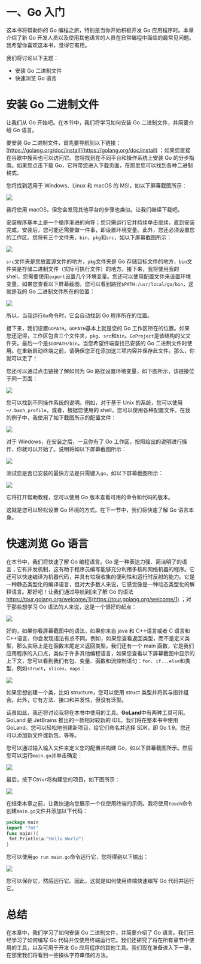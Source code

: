 # 一、Go 入门





这本书将帮助你的 Go 编程之旅，特别是当你开始积极开发 Go 应用程序时。本章介绍了新 Go 开发人员以及使用其他语言的人员在日常编程中面临的最常见问题。我希望你喜欢这本书，觉得它有用。

我们将讨论以下主题：

*   安装 Go 二进制文件
*   快速浏览 Go 语言









# 安装 Go 二进制文件





让我们从 Go 开始吧。在本节中，我们将学习如何安装 Go 二进制文件，并简要介绍 Go 语言。

要安装 Go 二进制文件，首先要导航到以下链接：[https://golang.org/doc/install](https://golang.org/doc/install) ；如果您直接在谷歌中搜索也可以访问它。您将找到在不同平台和操作系统上安装 Go 的分步指南。如果您点击下载 Go，它将带您进入下载页面，在那里您可以找到各种二进制格式。

您将找到适用于 Windows、Linux 和 macOS 的 MSI，如以下屏幕截图所示：

![](img/cc1f0180-dd8d-4c29-88bf-3e936a68fed2.png)

我将使用 macOS，但您会发现其他平台的步骤也类似。让我们继续下载吧。

安装程序基本上是一个循序渐进的向导；您只需运行它并持续单击继续，直到安装完成。安装后，您可能还需要做一件事，即设置环境变量。此外，您还必须设置您的工作区。您将有三个文件夹，`bin`、`pkg`和`src`，如以下屏幕截图所示：

![](img/ad693586-b8d7-4898-b568-296ea7bd9c88.png)

`src`文件夹是您放置源文件的地方，`pkg`文件夹是 Go 存储目标文件的地方，`bin`文件夹是存储二进制文件（实际可执行文件）的地方。接下来，我将使用我的 shell，您需要使用`export`设置几个环境变量。您还可以使用配置文件来设置环境变量。如果您查看以下屏幕截图，您可以看到路径`$PATH:/usr/local/go/bin`，这就是我的 Go 二进制文件所在的位置：

![](img/a05dd85f-116b-482c-83c9-2b17140c83d1.png)

所以，当我运行`Go`命令时，它会自动找到 Go 程序所在的位置。

接下来，我们设置`GOPATH`。`GOPATH`基本上就是您的 Go 工作区所在的位置。如果您还记得，工作区包含三个文件夹，`pkg`、`src`和`bin`。`GoProject`是该结构的父文件夹。最后一个是`$GOPATH/bin`，当您希望终端查找已安装的 Go 二进制文件时使用。在重新启动终端之前，请确保您正在添加这三项内容并保存此文件。那么，你就可以走了！

您还可以通过点击链接了解如何为 Go 路径设置环境变量，如下图所示，该链接位于同一页面：

![](img/ece31944-4fa2-4491-8969-1db2b04813f2.png)

您可以找到不同操作系统的说明。例如，对于基于 Unix 的系统，您可以使用`~/.bash_profile`，或者，根据您使用的 shell，您可以使用各种配置文件。在我的例子中，我使用了如下截图所示的配置文件：

![](img/2ec25741-dc7c-4fb6-b138-7fcda340d3f4.png)

对于 Windows，在安装之后，一旦你有了 Go 工作区，按照给出的说明进行操作，你就可以开始了。说明将如以下屏幕截图所示：

![](img/1ee9027a-dde7-4abd-88ee-598e7c11adc4.png)

测试您是否已安装的最快方法是只需键入`go`，如以下屏幕截图所示：

![](img/ae4661b5-6535-46c1-8ed7-1e5ca5c58cf2.png)

它将打开帮助教程，您可以使用 Go 版本查看可用的命令和代码的版本。

这就是您可以轻松设置 Go 环境的方式。在下一节中，我们将快速了解 Go 语言本身。









# 快速浏览 Go 语言





在本节中，我们将快速了解 Go 编程语言。Go 是一种表达力强、简洁明了的语言；它有并发机制，这有助于程序员编写能够充分利用多核和网络机器的程序。它还可以快速编译为机器代码，并具有垃圾收集的便利性和运行时反射的能力。它是一种静态类型化的编译语言，但对大多数人来说，它感觉像是一种动态类型化的解释语言。那好吧！让我们通过导航到[来了解 Go 的语法 https://tour.golang.org/welcome/1](https://tour.golang.org/welcome/1) ；对于那些想学习 Go 语法的人来说，这是一个很好的起点：

![](img/0531d92f-0fa8-49d2-b0a5-5fe4de42171d.png)

好的，如果你看屏幕截图中的语法，如果你来自 java 和 C++语言或者 C 语言和 C++语言，你会发现语法有点不同。例如，如果您查看返回类型，而不是定义类型，那么实际上是在函数末尾定义返回类型。我们还有一个 main 函数，它是我们应用程序的入口点，类似于许多其他编程语言，如果您查看以下屏幕截图中显示的上下文，您可以看到我们有包、变量、函数和流控制语句：`for`、`if...else`和类型，例如`struct`，`slices`、`maps`：

![](img/2aff032d-e205-49a6-a873-da00529d102e.png)

如果您想创建一个类，比如 structure，您可以使用 struct 类型并将其与指针组合。此外，它有方法、接口和并发性，但没有泛型。

话虽如此，我还将讨论我将在本书中使用的工具。**GoLand**中有两种工具可用。GoLand 是 JetBrains 推出的一款相对较新的 IDE。我们将在整本书中使用 GoLand。您可以轻松地创建新项目，给它们命名并选择 SDK，即 Go 1.9。您还可以添加新文件或新包，等等。

您可以通过输入输入文件来定义您的配置并构建 Go，如以下屏幕截图所示。然后您可以运行`main.go`并单击确定：

![](img/ef4f11d9-cb81-44f4-a70b-f72f7bcf9fdf.png)

最后，按下*Ctrl*+*r*将构建您的项目，如下图所示：

![](img/c3e1bc05-93d5-4ec2-95ae-1da7786c8ce7.png)

在结束本章之前，让我快速向您展示一个仅使用终端的示例。我将使用`touch`命令创建`main.go`文件并添加以下代码：

```go
package main
import "fmt"
func main(){
 fmt.Println(a:"Hello World")
}
```

您可以使用`go run main.go`命令运行它，您将得到以下输出：

![](img/ed40c885-8935-47d5-8781-bf553c172e2f.png)

您可以保存它，然后运行它。因此，这就是如何使用终端快速编写 Go 代码并运行它。









# 总结





在本章中，我们学习了如何安装 Go 二进制文件，并简要介绍了 Go 语言。我们已经学习了如何编写 Go 代码并仅使用终端运行它。我们还研究了将在所有章节中使用的工具，以及可用于开发 Go 应用程序的其他工具。我们现在准备进入下一章，在那里我们将看到一些操纵字符串值的方法。



